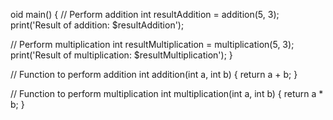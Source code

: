 oid main() {
  // Perform addition
  int resultAddition = addition(5, 3);
  print('Result of addition: $resultAddition');

  // Perform multiplication
  int resultMultiplication = multiplication(5, 3);
  print('Result of multiplication: $resultMultiplication');
}

// Function to perform addition
int addition(int a, int b) {
  return a + b;
}

// Function to perform multiplication
int multiplication(int a, int b) {
  return a * b;
}
